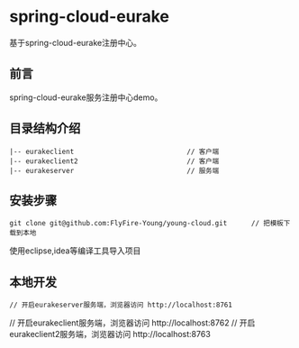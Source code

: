 # spring-cloud-eurake #
基于spring-cloud-eurake注册中心。
## 前言 ##
spring-cloud-eurake服务注册中心demo。

## 目录结构介绍 ##

	|-- eurakeclient                            // 客户端
	|-- eurakeclient2                           // 客户端
	|-- eurakeserver                            // 服务端


## 安装步骤 ##

	git clone git@github.com:FlyFire-Young/young-cloud.git      // 把模板下载到本地
  使用eclipse,idea等编译工具导入项目

## 本地开发 ##

	// 开启eurakeserver服务端，浏览器访问 http://localhost:8761
  // 开启eurakeclient服务端，浏览器访问 http://localhost:8762
  // 开启eurakeclient2服务端，浏览器访问 http://localhost:8763




